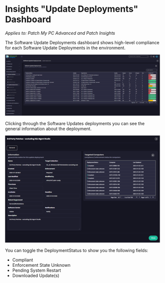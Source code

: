 # Insights "Update Deployments" Dashboard

_Applies to: Patch My PC Advanced and Patch Insights_

The Software Update Deployments dashboard shows high-level compliance for each Software Update Deployments in the environment.

![](/_images/image%20%28304%29.png "Software Updates Deployments")

Clicking through the Software Updates deployments you can see the general information about the deployment.

![](/_images/image%20%28306%29.png "Software Update Deployment details")

&#x20;You can toggle the DeploymentStatus to show you the following fields:

* Compliant
* Enforcement State Unknown
* Pending System Restart
* Downloaded Update(s)
